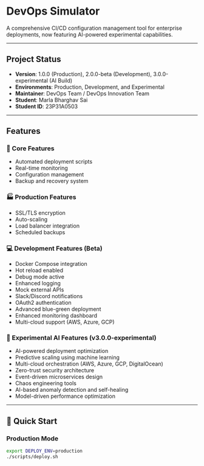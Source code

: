 # DevOps Simulator

A comprehensive CI/CD configuration management tool for enterprise deployments, now featuring AI-powered experimental capabilities.

---

## Project Status
- **Version**: 1.0.0 (Production), 2.0.0-beta (Development), 3.0.0-experimental (AI Build)
- **Environments**: Production, Development, and Experimental
- **Maintainer**: DevOps Team / DevOps Innovation Team
- **Student**: Marla Bharghav Sai
- **Student ID**: 23P31A0503

---

## Features

### 🧩 Core Features
- Automated deployment scripts  
- Real-time monitoring  
- Configuration management  
- Backup and recovery system  

### 🏭 Production Features
- SSL/TLS encryption  
- Auto-scaling  
- Load balancer integration  
- Scheduled backups  

### 💻 Development Features (Beta)
- Docker Compose integration  
- Hot reload enabled  
- Debug mode active  
- Enhanced logging  
- Mock external APIs  
- Slack/Discord notifications  
- OAuth2 authentication  
- Advanced blue-green deployment  
- Enhanced monitoring dashboard  
- Multi-cloud support (AWS, Azure, GCP)

### 🤖 Experimental AI Features (v3.0.0-experimental)
- AI-powered deployment optimization  
- Predictive scaling using machine learning  
- Multi-cloud orchestration (AWS, Azure, GCP, DigitalOcean)  
- Zero-trust security architecture  
- Event-driven microservices design  
- Chaos engineering tools  
- AI-based anomaly detection and self-healing  
- Model-driven performance optimization  

---

## 🚀 Quick Start

### Production Mode
```bash
export DEPLOY_ENV=production
./scripts/deploy.sh
